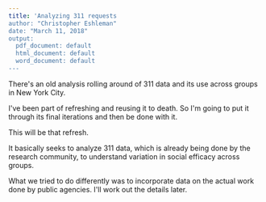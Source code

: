 ```yaml
---
title: 'Analyzing 311 requests 
author: "Christopher Eshleman"
date: "March 11, 2018"
output:
  pdf_document: default
  html_document: default
  word_document: default
---
```


There's an old analysis rolling around of 311 data and its use across groups in New York City. 

I've been part of refreshing and reusing it to death. So I'm going to put it through its final iterations and then be done with it. 

This will be that refresh. 

It basically seeks to analyze 311 data, which is already being done by the research community, to understand variation in social efficacy across groups. 

What we tried to do differently was to incorporate data on the actual work done by public agencies. I'll work out the details later.
